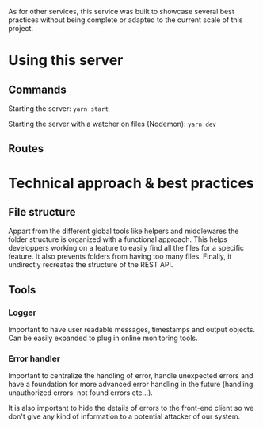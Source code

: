 As for other services, this service was built to showcase several best practices without being complete or adapted to the current scale of this project.

# Using this server

## Commands

Starting the server:
```yarn start```

Starting the server with a watcher on files (Nodemon):
```yarn dev```

## Routes



# Technical approach & best practices

## File structure

Appart from the different global tools like helpers and middlewares the folder structure is organized with a functional approach. This helps developpers working on a feature to easily find all the files for a specific feature. It also prevents folders from having too many files. Finally, it undirectly recreates the structure of the REST API.

## Tools

### Logger

Important to have user readable messages, timestamps and output objects. Can be easily expanded to plug in online monitoring tools.

### Error handler

Important to centralize the handling of error, handle unexpected errors and have a foundation for more advanced error handling in the future (handling unauthorized errors, not found errors etc...). 

It is also important to hide the details of errors to the front-end client so we don't give any kind of information to a potential attacker of our system.